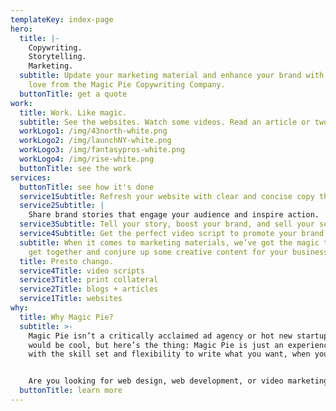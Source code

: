 ```yaml
---
templateKey: index-page
hero:
  title: |-
    Copywriting. 
    Storytelling. 
    Marketing.
  subtitle: Update your marketing material and enhance your brand with a little
    love from the Magic Pie Copywriting Company.
  buttonTitle: get a quote
work:
  title: Work. Like magic.
  subtitle: See the websites. Watch some videos. Read an article or two.
  workLogo1: /img/43north-white.png
  workLogo2: /img/launchNY-white.png
  workLogo3: /img/fantasypros-white.png
  workLogo4: /img/rise-white.png
  buttonTitle: see the work
services:
  buttonTitle: see how it's done
  service1Subtitle: Refresh your website with clear and concise copy that resonates.
  service2Subtitle: |
    Share brand stories that engage your audience and inspire action.
  service3Subtitle: Tell your story, boost your brand, and sell your services to the world.
  service4Subtitle: Get the perfect video script to promote your brand, product, or service.
  subtitle: When it comes to marketing materials, we’ve got the magic touch. Let’s
    get together and conjure up some creative content for your business.
  title: Presto chango.
  service4Title: video scripts
  service3Title: print collateral
  service2Title: blogs + articles
  service1Title: websites
why:
  title: Why Magic Pie?
  subtitle: >-
    Magic Pie isn’t a critically acclaimed ad agency or hot new startup. That
    would be cool, but here’s the thing: Magic Pie is just an experienced writer
    with the skill set and flexibility to write what you want, when you need it.


    Are you looking for web design, web development, or video marketing, too? No problem! We’ve got partners for that.
  buttonTitle: learn more
---
```

